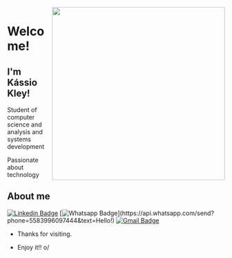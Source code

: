 <img align="right" width="400" height="400" src="https://pa1.narvii.com/6469/f2b9a6cc05261411db8bdd11540f5fd3471f96b1_hq.gif">
 
# Welcome!
 
## I'm Kássio Kley!
 
Student of computer science and analysis and systems development

Passionate about technology
 
 
## About me
[![Linkedin Badge](https://img.shields.io/badge/-LinkedIn-blue?style=flat-square&logo=Linkedin&logoColor=white&link=https://www.linkedin.com/in/kassiokley/)](https://www.linkedin.com/in/kassiokley/)
[![Whatsapp Badge](https://img.shields.io/badge/-Whatsapp-4CA143?style=flat-square&labelColor=4CA143&logo=whatsapp&logoColor=white&link=https://api.whatsapp.com/send?phone=5583996097444&text=Hello!)](https://api.whatsapp.com/send?phone=5583996097444&text=Hello!)
[![Gmail Badge](https://img.shields.io/badge/-Gmail-c14438?style=flat-square&logo=Gmail&logoColor=white&link=mailto:seloseishiro@gmail.com)](mailto:seloseishiro@gmail.com)
 
- Thanks for visiting. 
 
- Enjoy it!! o/

